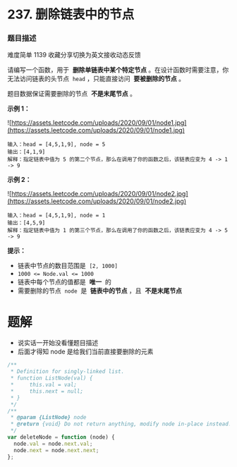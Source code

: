 # 237. 删除链表中的节点

### 题目描述

难度简单 1139 收藏分享切换为英文接收动态反馈

请编写一个函数，用于  **删除单链表中某个特定节点** 。在设计函数时需要注意，你无法访问链表的头节点  `head` ，只能直接访问  **要被删除的节点** 。

题目数据保证需要删除的节点  **不是末尾节点** 。

**示例 1：**

![https://assets.leetcode.com/uploads/2020/09/01/node1.jpg](https://assets.leetcode.com/uploads/2020/09/01/node1.jpg)

```
输入：head = [4,5,1,9], node = 5
输出：[4,1,9]
解释：指定链表中值为 5 的第二个节点，那么在调用了你的函数之后，该链表应变为 4 -> 1 -> 9

```

**示例 2：**

![https://assets.leetcode.com/uploads/2020/09/01/node2.jpg](https://assets.leetcode.com/uploads/2020/09/01/node2.jpg)

```
输入：head = [4,5,1,9], node = 1
输出：[4,5,9]
解释：指定链表中值为 1 的第三个节点，那么在调用了你的函数之后，该链表应变为 4 -> 5 -> 9
```

**提示：**

- 链表中节点的数目范围是  `[2, 1000]`
- `1000 <= Node.val <= 1000`
- 链表中每个节点的值都是  **唯一**  的
- 需要删除的节点  `node`  是  **链表中的节点** ，且  **不是末尾节点**

# 题解

- 说实话一开始没看懂题目描述
- 后面才得知 node 是给我们当前直接要删除的元素

```jsx
/**
 * Definition for singly-linked list.
 * function ListNode(val) {
 *     this.val = val;
 *     this.next = null;
 * }
 */
/**
 * @param {ListNode} node
 * @return {void} Do not return anything, modify node in-place instead.
 */
var deleteNode = function (node) {
  node.val = node.next.val;
  node.next = node.next.next;
};
```
